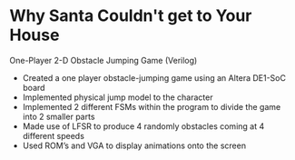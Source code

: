 # Why Santa Couldn't get to Your House
One-Player 2-D Obstacle Jumping Game (Verilog)

- Created a one player obstacle-jumping game using an Altera DE1-SoC board
- Implemented physical jump model to the character
- Implemented 2 different FSMs within the program to divide the game into 2 smaller parts
- Made use of LFSR to produce 4 randomly obstacles coming at 4 different speeds 
- Used ROM’s and VGA to display animations onto the screen 

